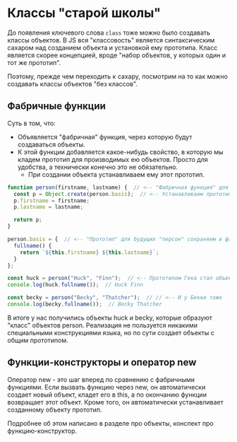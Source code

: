 # Классы "старой школы"

До появления ключевого слова `class` тоже можно было создавать классы объектов. В JS вся "классовость" является синтаксическим сахаром над созданием объекта и установкой ему прототипа. Класс является скорее концепцией, вроде "набор объектов, у которых один и тот же прототип".

Поэтому, прежде чем переходить к сахару, посмотрим на то как можно создавать классы объектов "без классов".

## Фабричные функции

Суть в том, что:

* Объявляется "фабричная" функция, через которую будут создаваться объекты.
* К этой функции добавляется какое-нибудь свойство, в которую мы кладем прототип для производимых ею объектов. Просто для удобства, а технически конечно это не обязательно.
  * При создании объекта устанавливаем ему этот прототип.

```javascript
function person(firstname, lastname) {  // <-- "Фабричная функция" для производства людей
  const p = Object.create(person.basis);  // <-- Устанавливаем прототип новому человеку
  p.firstname = firstname;
  p.lastname = lastname;

  return p;
}

person.basis = {  // <-- "Прототип" для будущих "персон" сохраняем в фабричную функцию для удобства
  fullname() {
    return `${this.firstname} ${this.lastname}`;
  }
};

const huck = person("Huck", "Finn");  // <-- Прототипом Гека стал объект basis
console.log(huck.fullname());  // Huck Finn

const becky = person("Becky", "Thatcher");  // // <-- И у Бекки тоже
console.log(becky.fullname());  // Becky Thatcher
```

В итоге у нас получились объекты huck и becky, которые образуют "класс" объектов person. Реализация не пользуется никакими специальными конструкциями языка, но по сути создает объекты с общим прототипом.

## Функции-конструкторы и оператор new

Оператор new - это шаг вперед по сравнению с фабричными функциями. Если вызвать функцию через new, он автоматически создает новый объект, кладет его в this, а по окончанию функции возвращает этот объект. Кроме того, он автоматически устанавливает созданному объекту прототип.

Подробнее об этом написано в разделе про объекты, конспект про функцию-конструктор.